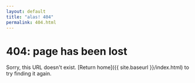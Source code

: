 ```yaml
---
layout: default
title: "alas! 404"
permalink: 404.html
---
```


# 404: page has been lost
Sorry, this URL doesn't exist. [Return home]({{ site.baseurl }}/index.html) to try finding it again.